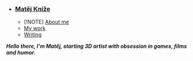 - ### [Matěj Kníže](https://github.com/Matej-Knize/english-for-designers/blob/main/03-content-first/index.md)

    - [!NOTE] [About me](about.md)
    - [My work](work.md)
    - [Writing](writing.md)





***Hello there, I'm Matěj, starting 3D artist with obsession in games, films and humor.***

